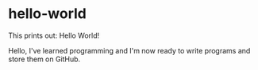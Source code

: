 # hello-world
This prints out: Hello World!

Hello, I've learned programming and I'm now ready to write programs and store them on GitHub.
